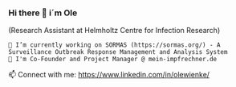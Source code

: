 ### Hi there 👋 i´m Ole
(Research Assistant at Helmholtz Centre for Infection Research)

    🔭 I’m currently working on SORMAS (https://sormas.org/) - A Surveillance Outbreak Response Management and Analysis System  
    🌱 I'm Co-Founder and Project Manager @ mein-impfrechner.de

📫 Connect with me:
https://www.linkedin.com/in/olewienke/
